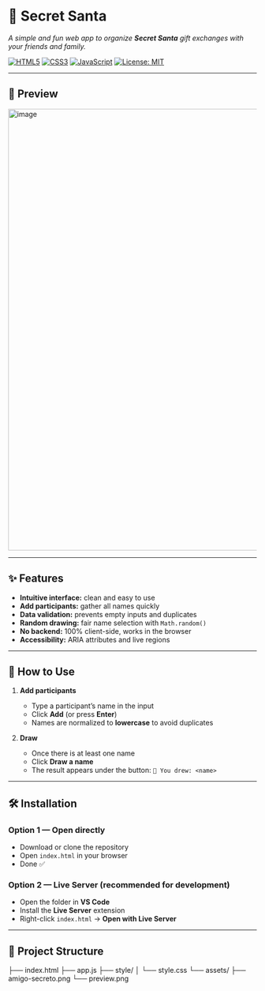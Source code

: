 # 🎁 Secret Santa

_A simple and fun web app to organize **Secret Santa** gift exchanges with your friends and family._

[![HTML5](https://img.shields.io/badge/HTML5-E34F26?logo=html5&logoColor=fff)](https://developer.mozilla.org/docs/Web/HTML)
[![CSS3](https://img.shields.io/badge/CSS3-1572B6?logo=css3&logoColor=fff)](https://developer.mozilla.org/docs/Web/CSS)
[![JavaScript](https://img.shields.io/badge/JavaScript-ES6%2B-F7DF1E?logo=javascript&logoColor=000)](https://developer.mozilla.org/docs/Web/JavaScript)
[![License: MIT](https://img.shields.io/badge/License-MIT-green.svg)](#-license)

---

## 📸 Preview

<img width="1919" height="894" alt="image" src="https://github.com/user-attachments/assets/afa2714c-a49e-4f4a-a4de-3d6ef39bc418" />


---

## ✨ Features

- **Intuitive interface:** clean and easy to use  
- **Add participants:** gather all names quickly  
- **Data validation:** prevents empty inputs and duplicates  
- **Random drawing:** fair name selection with `Math.random()`  
- **No backend:** 100% client-side, works in the browser  
- **Accessibility:** ARIA attributes and live regions

---

## 🚀 How to Use

1. **Add participants**
   - Type a participant’s name in the input
   - Click **Add** (or press **Enter**)
   - Names are normalized to **lowercase** to avoid duplicates

2. **Draw**
   - Once there is at least one name
   - Click **Draw a name**
   - The result appears under the button: `🎁 You drew: <name>`

---

## 🛠️ Installation

### Option 1 — Open directly
- Download or clone the repository  
- Open `index.html` in your browser  
- Done ✅

### Option 2 — Live Server (recommended for development)
- Open the folder in **VS Code**
- Install the **Live Server** extension
- Right-click `index.html` → **Open with Live Server**

---

## 🧱 Project Structure
├── index.html
├── app.js
├── style/
│ └── style.css
└── assets/
├── amigo-secreto.png
└── preview.png
